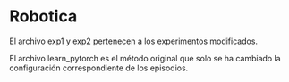 # Robotica

El archivo exp1 y exp2 pertenecen a los experimentos modificados.

El archivo learn_pytorch es el método original que solo se ha cambiado la configuración correspondiente de los episodios.
